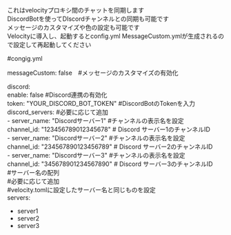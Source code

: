これはvelocityプロキシ間のチャットを同期します  
DiscordBotを使ってDIscordチャンネルとの同期も可能です  
メッセージのカスタマイズや色の設定も可能です  
Velocityに導入し、起動するとconfig.yml MessageCustom.ymlが生成されるので設定して再起動してください  

#congig.yml
  
messageCustom: false　#メッセージのカスタマイズの有効化  
  
discord:  
      enable: false #Discord連携の有効化  
      token: "YOUR_DISCORD_BOT_TOKEN" #DiscordBotのTokenを入力  
      discord_servers: #必要に応じて追加  
        - server_name: "Discordサーバー1" #チャンネルの表示名を設定  
          channel_id: "123456789012345678"  # Discord サーバー1のチャンネルID  
        - server_name: "Discordサーバー2" #チャンネルの表示名を設定  
          channel_id: "234567890123456789"  # Discord サーバー2のチャンネルID  
        - server_name: "Discordサーバー3" #チャンネルの表示名を設定  
          channel_id: "345678901234567890"  # Discord サーバー3のチャンネルID  
#サーバー名の配列  
#必要に応じて追加  
#velocity.tomlに設定したサーバー名と同じものを設定  
servers:  
  - server1  
  - server2  
  - server3  
